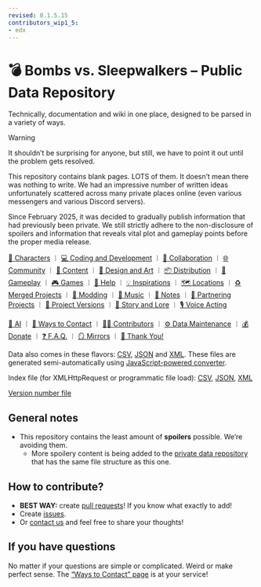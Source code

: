 ```yaml
---
revised: 0.1.5.15
contributors_wip1_5:
- edx
---
```


# 💣 Bombs vs. Sleepwalkers – Public Data Repository

Technically, documentation and wiki in one place, designed to be parsed in a variety of ways.

> [!WARNING]
>
> It shouldn’t be surprising for anyone, but still, we have to point it out until the problem gets resolved.
>
> This repository contains blank pages. LOTS of them. It doesn’t mean there was nothing to write. We had an impressive number of written ideas unfortunately scattered across many private places online (even various messengers and various Discord servers).
>
> Since February 2025, it was decided to gradually publish information that had previously been private. We still strictly adhere to the non-disclosure of spoilers and information that reveals vital plot and gameplay points before the proper media release.

[👤 Characters][characters] ︱ [💻 Coding and Development][coding] ︱ [💁 Collaboration][collab] ︱ [🌐 Community][community] ︱ [💾 Content][content] ︱ [🎨 Design and Art][designart] ︱ [📦 Distribution][distribution] ︱ [👾 Gameplay][gameplay] ︱ [🎮 Games][games] ︱ [🛟 Help][help] ︱ [💡 Inspirations][inspirations] ︱ [🗺️ Locations][locations] ︱ [♻️ Merged Projects][mergedproj] ︱ [🧩 Modding][modding] ︱ [🎵 Music][music] ︱ [📒 Notes][notes] ︱ [🤝 Partnering Projects][partneringproj] ︱ [🔢 Project Versions][projver] ︱ [📖 Story and Lore][story] ︱ [🎙️ Voice Acting][voiceacting]

[🤖 AI][ai] ︱ [💬 Ways to Contact][contact] ︱ [🧑‍💻 Contributors][contributors] ︱ [⚙️ Data Maintenance][datamaintenance] ︱ [💰 Donate][donate] ︱ [❓ F.A.Q.][faq] ︱ [🪞 Mirrors][mirrors] ︱ [💙 Thank You!][thankyou]

Data also comes in these flavors: [CSV][csv], [JSON][json] and [XML][xml]. These files are generated semi-automatically using [JavaScript-powered converter][converter].

Index file (for XMLHttpRequest or programmatic file load): [CSV][csv_index], [JSON][json_index], [XML][xml_index]

[Version number file][version_file]

## General notes

- This repository contains the least amount of **spoilers** possible. We’re avoiding them.
  - More spoilery content is being added to the [private data repository][private] that has the same file structure as this one.

## How to contribute?

- **BEST WAY:** create [pull requests][github_pr]! If you know what exactly to add!
- Create [issues][github_issues].
- Or [contact us][contact_directly] and feel free to share your thoughts!

## If you have questions

No matter if your questions are simple or complicated. Weird or make perfect sense. The [“Ways to Contact” page][contact] is at your service!

[ai]: /ai.md
[characters]: /characters/readme.md
[coding]: /coding_dev/readme.md
[collab]: /collaboration/readme.md
[community]: /community/readme.md
[contact]: /contact.md
[contact_directly]: /contact.md#directly
[content]: /content/readme.md
[contributors]: /contributors.md
[converter]: /converter
[csv]: /csv/readme.md
[csv_index]: /csv/index.csv
[datamaintenance]: /data_maintenance.md
[designart]: /design_art/readme.md
[distribution]: /distribution/readme.md
[donate]: /donate.md
[faq]: /faq.md
[gameplay]: /gameplay/readme.md
[games]: /games/readme.md
[github_issues]: https://github.com/BvSGame/data/issues/new/choose
[github_pr]: https://github.com/BvSGame/data/pulls
[help]: /help/readme.md
[inspirations]: /inspirations/readme.md
[json]: /json/readme.md
[json_index]: /json/index.json
[locations]: /locations/readme.md
[mergedproj]: /merged_projects/readme.md
[mirrors]: /mirrors.md
[modding]: /modding/readme.md
[music]: /music/readme.md
[notes]: /notes/readme.md
[partneringproj]: /partnering_projects/readme.md
[private]: https://github.com/BvSGame/PRIVATE
[projver]: /project_versions/readme.md
[story]: /story/readme.md
[thankyou]: /thank_you.md
[version_file]: /version
[voiceacting]: /voice_acting/readme.md
[xml]: /xml/readme.md
[xml_index]: /xml/index.xml
